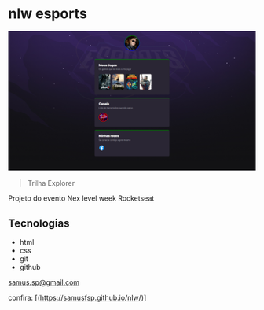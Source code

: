 # nlw esports

![previa do projeto](./github/previa%20do%20projeto.png)
>Trilha Explorer

Projeto do evento Nex level week Rocketseat

## Tecnologias

- html
- css
- git
- github

samus.sp@gmail.com

confira: [(https://samusfsp.github.io/nlw/)]